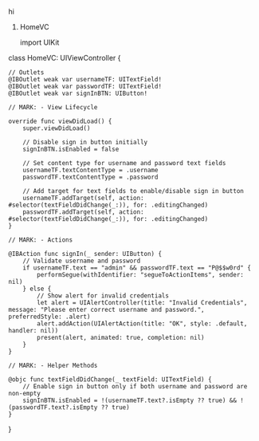 hi
1. HomeVC

    import UIKit

class HomeVC: UIViewController {
    
    // Outlets
    @IBOutlet weak var usernameTF: UITextField!
    @IBOutlet weak var passwordTF: UITextField!
    @IBOutlet weak var signInBTN: UIButton!
    
    // MARK: - View Lifecycle
    
    override func viewDidLoad() {
        super.viewDidLoad()
        
        // Disable sign in button initially
        signInBTN.isEnabled = false
        
        // Set content type for username and password text fields
        usernameTF.textContentType = .username
        passwordTF.textContentType = .password
        
        // Add target for text fields to enable/disable sign in button
        usernameTF.addTarget(self, action: #selector(textFieldDidChange(_:)), for: .editingChanged)
        passwordTF.addTarget(self, action: #selector(textFieldDidChange(_:)), for: .editingChanged)
    }
    
    // MARK: - Actions
    
    @IBAction func signIn(_ sender: UIButton) {
        // Validate username and password
        if usernameTF.text == "admin" && passwordTF.text == "P@$$w0rd" {
            performSegue(withIdentifier: "segueToActionItems", sender: nil)
        } else {
            // Show alert for invalid credentials
            let alert = UIAlertController(title: "Invalid Credentials", message: "Please enter correct username and password.", preferredStyle: .alert)
            alert.addAction(UIAlertAction(title: "OK", style: .default, handler: nil))
            present(alert, animated: true, completion: nil)
        }
    }
    
    // MARK: - Helper Methods
    
    @objc func textFieldDidChange(_ textField: UITextField) {
        // Enable sign in button only if both username and password are non-empty
        signInBTN.isEnabled = !(usernameTF.text?.isEmpty ?? true) && !(passwordTF.text?.isEmpty ?? true)
    }
}
 

